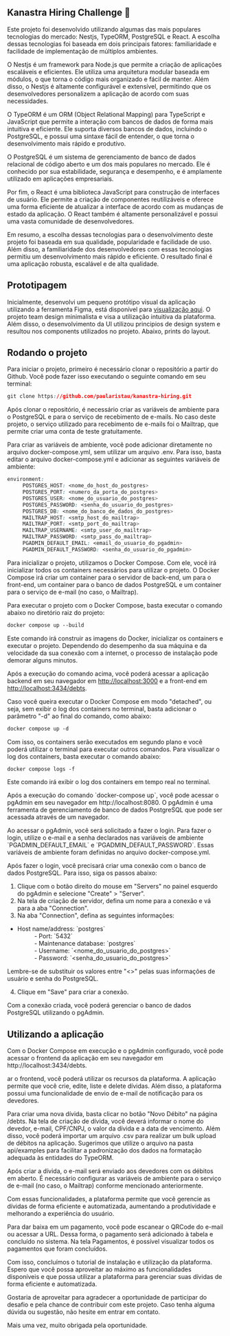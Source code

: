 ## Kanastra Hiring Challenge 🛫

Este projeto foi desenvolvido utilizando algumas das mais populares tecnologias do mercado: Nestjs, TypeORM, PostgreSQL e React. A escolha dessas tecnologias foi baseada em dois principais fatores: familiaridade e facilidade de implementação de múltiplos ambientes.

O Nestjs é um framework para Node.js que permite a criação de aplicações escaláveis e eficientes. Ele utiliza uma arquitetura modular baseada em módulos, o que torna o código mais organizado e fácil de manter. Além disso, o Nestjs é altamente configurável e extensível, permitindo que os desenvolvedores personalizem a aplicação de acordo com suas necessidades.

O TypeORM é um ORM (Object Relational Mapping) para TypeScript e JavaScript que permite a interação com bancos de dados de forma mais intuitiva e eficiente. Ele suporta diversos bancos de dados, incluindo o PostgreSQL, e possui uma sintaxe fácil de entender, o que torna o desenvolvimento mais rápido e produtivo.

O PostgreSQL é um sistema de gerenciamento de banco de dados relacional de código aberto e um dos mais populares no mercado. Ele é conhecido por sua estabilidade, segurança e desempenho, e é amplamente utilizado em aplicações empresariais.

Por fim, o React é uma biblioteca JavaScript para construção de interfaces de usuário. Ele permite a criação de componentes reutilizáveis e oferece uma forma eficiente de atualizar a interface de acordo com as mudanças de estado da aplicação. O React também é altamente personalizável e possui uma vasta comunidade de desenvolvedores.

Em resumo, a escolha dessas tecnologias para o desenvolvimento deste projeto foi baseada em sua qualidade, popularidade e facilidade de uso. Além disso, a familiaridade dos desenvolvedores com essas tecnologias permitiu um desenvolvimento mais rápido e eficiente. O resultado final é uma aplicação robusta, escalável e de alta qualidade.

## Prototipagem

Inicialmente, desenvolvi um pequeno protótipo visual da aplicação utilizando a ferramenta Figma, está disponível para [visualização aqui](https://www.figma.com/file/0GnCv9UYloESzoD6aCEwws/Kanastra?node-id=0-1&t=wWplF6SJcCJo0cdP-0). O projeto team design minimalista e visa a utilização intuitiva da plataforma. Além disso, o desenvolvimento da UI utilizou principios de design system e resultou nos components utilizados no projeto. Abaixo, prints do layout.

## Rodando o projeto

Para iniciar o projeto, primeiro é necessário clonar o repositório a partir do Github. Você pode fazer isso executando o seguinte comando em seu terminal:

```css
git clone https://github.com/paularistau/kanastra-hiring.git
```

Após clonar o repositório, é necessário criar as variáveis de ambiente para o PostgreSQL e para o serviço de recebimento de e-mails. No caso deste projeto, o serviço utilizado para recebimento de e-mails foi o Mailtrap, que permite criar uma conta de teste gratuitamente.

Para criar as variáveis de ambiente, você pode adicionar diretamente no arquivo docker-compose.yml, sem utilizar um arquivo .env. Para isso, basta editar o arquivo docker-compose.yml e adicionar as seguintes variáveis de ambiente:

```css
environment:
     POSTGRES_HOST: <nome_do_host_do_postgres>
     POSTGRES_PORT: <numero_da_porta_do_postgres>
     POSTGRES_USER: <nome_do_usuario_do_postgres>
     POSTGRES_PASSWORD: <senha_do_usuario_do_postgres>
     POSTGRES_DB: <nome_do_banco_de_dados_do_postgres>
     MAILTRAP_HOST: <smtp_host_do_mailtrap>
     MAILTRAP_PORT: <smtp_port_do_mailtrap>
     MAILTRAP_USERNAME: <smtp_user_do_mailtrap>
     MAILTRAP_PASSWORD: <smtp_pass_do_mailtrap>
     PGADMIN_DEFAULT_EMAIL: <email_do_usuario_do_pgadmin>
     PGADMIN_DEFAULT_PASSWORD: <senha_do_usuario_do_pgadmin>
```

Para inicializar o projeto, utilizamos o Docker Compose. Com ele, você irá inicializar todos os containers necessários para utilizar o projeto. O Docker Compose irá criar um container para o servidor de back-end, um para o front-end, um container para o banco de dados PostgreSQL e um container para o serviço de e-mail (no caso, o Mailtrap).

Para executar o projeto com o Docker Compose, basta executar o comando abaixo no diretório raiz do projeto:

```css
docker compose up --build
```

Este comando irá construir as imagens do Docker, inicializar os containers e executar o projeto. Dependendo do desempenho da sua máquina e da velocidade da sua conexão com a internet, o processo de instalação pode demorar alguns minutos.

Após a execução do comando acima, você poderá acessar a aplicação backend em seu navegador em [http://localhost:3000](http://localhost:3000) e a front-end em [http://localhost:3434/debts](http://localhost:3434/debts).

Caso você queira executar o Docker Compose em modo "detached", ou seja, sem exibir o log dos containers no terminal, basta adicionar o parâmetro "-d" ao final do comando, como abaixo:

```css
docker compose up -d
```

Com isso, os containers serão executados em segundo plano e você poderá utilizar o terminal para executar outros comandos. Para visualizar o log dos containers, basta executar o comando abaixo:

```css
docker compose logs -f
```

Este comando irá exibir o log dos containers em tempo real no terminal.

Após a execução do comando \`docker-compose up\`, você pode acessar o pgAdmin em seu navegador em http://localhost:8080. O pgAdmin é uma ferramenta de gerenciamento de banco de dados PostgreSQL que pode ser acessada através de um navegador.

Ao acessar o pgAdmin, você será solicitado a fazer o login. Para fazer o login, utilize o e-mail e a senha declarados nas variáveis de ambiente \`PGADMIN_DEFAULT_EMAIL\` e \`PGADMIN_DEFAULT_PASSWORD\`. Essas variáveis de ambiente foram definidas no arquivo docker-compose.yml.

Após fazer o login, você precisará criar uma conexão com o banco de dados PostgreSQL. Para isso, siga os passos abaixo:

1.  Clique com o botão direito do mouse em "Servers" no painel esquerdo do pgAdmin e selecione "Create" > "Server".
2.  Na tela de criação de servidor, defina um nome para a conexão e vá para a aba "Connection".
3.  Na aba "Connection", defina as seguintes informações:

- Host name/address: \`postgres\`  
          - Port: \`5432\`  
          - Maintenance database: \`postgres\`  
          - Username: \`\<nome_do_usuario_do_postgres>\`  
          - Password: \`\<senha_do_usuario_do_postgres>\`

Lembre-se de substituir os valores entre "\<>" pelas suas informações de usuário e senha do PostgreSQL.

4. Clique em "Save" para criar a conexão.

Com a conexão criada, você poderá gerenciar o banco de dados PostgreSQL utilizando o pgAdmin.

## Utilizando a aplicação

Com o Docker Compose em execução e o pgAdmin configurado, você pode acessar o frontend da aplicação em seu navegador em http://localhost:3434/debts.

ar o frontend, você poderá utilizar os recursos da plataforma. A aplicação permite que você crie, edite, liste e delete dívidas. Além disso, a plataforma possui uma funcionalidade de envio de e-mail de notificação para os devedores.

Para criar uma nova dívida, basta clicar no botão "Novo Débito" na página /debts. Na tela de criação de dívida, você deverá informar o nome do devedor, e-mail, CPF/CNPJ, o valor da dívida e a data de vencimento. Além disso, você poderá importar um arquivo .csv para realizar um bulk upload de débitos na aplicação. Sugerimos que utilize o arquivo na pasta api/examples para facilitar a padronização dos dados na formatação adequada às entidades do TypeORM.

Após criar a dívida, o e-mail será enviado aos devedores com os débitos em aberto. É necessário configurar as variáveis de ambiente para o serviço de e-mail (no caso, o Mailtrap) conforme mencionado anteriormente.

Com essas funcionalidades, a plataforma permite que você gerencie as dívidas de forma eficiente e automatizada, aumentando a produtividade e melhorando a experiência do usuário.

Para dar baixa em um pagamento, você pode escanear o QRCode do e-mail ou acessar a URL. Dessa forma, o pagamento será adicionado à tabela e concluído no sistema. Na tela Pagamentos, é possível visualizar todos os pagamentos que foram concluídos.

Com isso, concluímos o tutorial de instalação e utilização da plataforma. Espero que você possa aproveitar ao máximo as funcionalidades disponíveis e que possa utilizar a plataforma para gerenciar suas dívidas de forma eficiente e automatizada.

Gostaria de aproveitar para agradecer a oportunidade de participar do desafio e pela chance de contribuir com este projeto. Caso tenha alguma dúvida ou sugestão, não hesite em entrar em contato.

Mais uma vez, muito obrigada pela oportunidade.
